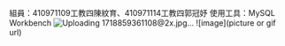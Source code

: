 組員：410971109工教四陳紋育、410971114工教四郭冠妤
使用工具：MySQL Workbench
![Uploading 1718859361108@2x.jpg…]()
![image](picture or gif url)
